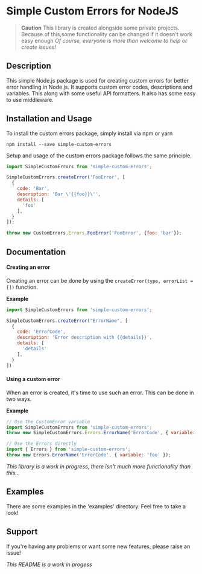 # Simple Custom Errors for NodeJS

> **Caution**
> This library is created alongside some private projects.
> Because of this,some functionality can be changed if it doesn't work easy enough
> _Of course, everyone is more than welcome to help or create issues!_

Description
-------------
This simple Node.js package is used for creating custom errors for better error handling in Node.js. It supports custom error codes, descriptions and variables. This along with some useful API formatters.
It also has some easy to use middleware.

Installation and Usage
-------------
To install the custom errors package, simply install via npm or yarn
```
npm install --save simple-custom-errors
```

Setup and usage of the custom errors package follows the same principle.
```javascript
import SimpleCustomErrors from 'simple-custom-errors';

SimpleCustomErrors.createError('FooError', [
  {
    code: 'Bar',
    description: 'Bar \'{{foo}}\'',
    details: [
      'foo'
    ],
  }
]);

throw new CustomErrors.Errors.FooError('FooError', {foo: 'bar'});
```

Documentation
-------------

#### Creating an error
Creating an error can be done by using the ```createError(type, errorList = [])``` function.

**Example**
```javascript
import SimpleCustomErrors from 'simple-custom-errors';

SimpleCustomErrors.createError("ErrorName", [
  {
    code: 'ErrorCode',
    description: 'Error description with {{details}}',
    details: [
      'details'
    ],
  }
])
```

#### Using a custom error
When an error is created, it's time to use such an error. This can be done in two ways.

**Example**
```javascript
// Use the CustomError variable
import SimpleCustomErrors from 'simple-custom-errors';
throw new SimpleCustomErrors.Errors.ErrorName('ErrorCode', { variable: 'foo' });

// Use the Errors directly
import { Errors } from 'simple-custom-errors';
throw new Errors.ErrorName('ErrorCode', { variable: 'foo' });
```

_This library is a work in progress, there isn't much more functionality than this..._

Examples
-------------
There are some examples in the 'examples' directory. Feel free to take a look!

Support
-------------
If you're having any problems or want some new features, please raise an issue!


_This README is a work in progess_
